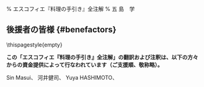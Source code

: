 % エスコフィエ『料理の手引き』全注解
% 五 島　学



## 後援者の皆様 {#benefactors}

\thispagestyle{empty}


**この「エスコフィエ『料理の手引き』全注解」の翻訳および注釈は、以下の方々からの資金提供によって行なわれています（ご支援順、敬称略）。**

Sin Masui、[](20180524-23h,2x)
河井健司、[](20180525-0h14,10x)
Yuya HASHIMOTO、[](20180525-1h40,2x)
